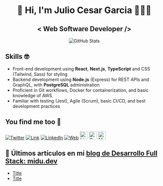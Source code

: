<div align="center" width="200">

# 👋 Hi, I'm Julio Cesar Garcia 👨🏻‍💻

## < Web Software Developer />

![GitHub Stats](https://github-readme-stats.vercel.app/api?username=juliogarciape&show_icons=true&locale=en&theme=dark#gh-dark-mode-only)

</div>

## Skills :nerd_face:

- Front-end development using **React**, **Next.js**, **TypeScript** and CSS (Tailwind, Sass) for styling
- Backend development using **Node.js** (Express) for REST APIs and GraphQL, with **PostgreSQL** administration
- Proficient in Git workflows, Docker for containerization, and basic knowledge of AWS
- Familiar with testing (Jest), Agile (Scrum), basic CI/CD, and best development practices

## You find me too :busts_in_silhouette: 

[![Twitter](https://img.shields.io/badge/Twitter-@juliogarciape-1DA1F2?style=for-the-badge&logo=twitter&logoColor=white&labelColor=101010)](https://twitter.com/juliogarciape_)
[![Link](https://img.shields.io/badge/Links-moure.dev-39E09B?style=for-the-badge&logo=Linktree&logoColor=white&labelColor=101010)](https://mouredev.com)
[![LinkedIn](https://img.shields.io/badge/LinkedIn-Brais_Moure-0077B5?style=for-the-badge&logo=linkedin&logoColor=white&labelColor=101010)](https://www.linkedin.com/in/braismoure)
[![Web](https://img.shields.io/badge/Web-MoureDev.com-14a1f0?style=for-the-badge&logo=dev.to&logoColor=white&labelColor=101010)](https://mouredev.com)
[<img src="https://img.shields.io/badge/LinkedIn-1976D2?logo=linkedin&logoColor=white" alt="LinkedIn logo" title="LinkedIn" height="25"/>](https://www.linkedin.com/in/juliogarciape/)
[<img src="https://img.shields.io/badge/Gmail-FF4500?logo=gmail&logoColor=white" alt="Gmail logo" title="Gmail" height="25"/>](mailto:juliogarciamelgarejo@gmail.com)
[<img src="https://img.shields.io/badge/Medium-282C34?logo=medium&logoColor=white" alt="Medium logo" title="Medium" height="25"/>](https://medium.com/@juliogarciape)

<!-- (button de cv) -->

## 📝 Últimos artículos en mi [blog de Desarrollo Full Stack: midu.dev](https://midu.dev)

- [Title](https://)
- [Title](https://)
